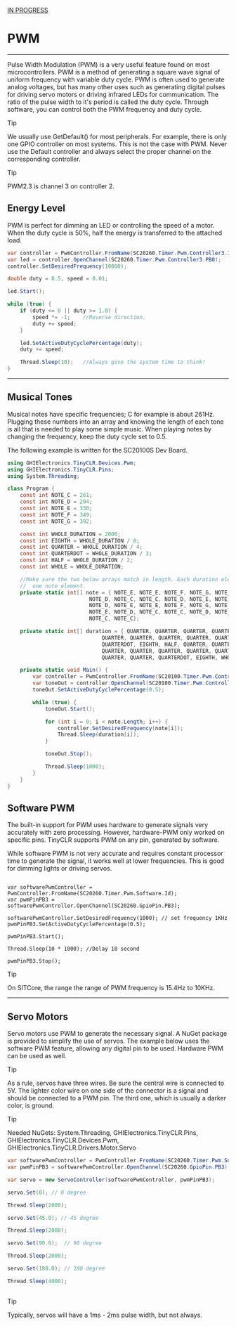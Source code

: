 [IN PROGRESS](error.md) 
# PWM
---
Pulse Width Modulation (PWM) is a very useful feature found on most microcontrollers. PWM is a method of generating a square wave signal of uniform frequency with variable duty cycle. PWM is often used to generate analog voltages, but has many other uses such as generating digital pulses for driving servo motors or driving infrared LEDs for communication. The ratio of the pulse width to it's period is called the duty cycle. Through software, you can control both the PWM frequency and duty cycle.

> [!Tip]
> We usually use GetDefault() for most peripherals. For example, there is only one GPIO controller on most systems. This is not the case with PWM. Never use the Default controller and always select the proper channel on the corresponding controller.

> [!Tip]
> PWM2.3 is channel 3 on controller 2.

## Energy Level
PWM is perfect for dimming an LED or controlling the speed of a motor. When the duty cycle is 50%, half the energy is transferred to the attached load.

```cs
var controller = PwmController.FromName(SC20260.Timer.Pwm.Controller3.Id);
var led = controller.OpenChannel(SC20260.Timer.Pwm.Controller3.PB0);
controller.SetDesiredFrequency(10000);

double duty = 0.5, speed = 0.01;

led.Start();

while (true) {
    if (duty <= 0 || duty >= 1.0) {
        speed *= -1;    //Reverse direction.
        duty += speed;
    }

    led.SetActiveDutyCyclePercentage(duty);
    duty += speed;

    Thread.Sleep(10);   //Always give the system time to think!
}  
```
---

## Musical Tones
Musical notes have specific frequencies; C for example is about 261Hz. Plugging these numbers into an array and knowing the length of each tone is all that is needed to play some simple music. When playing notes by changing the frequency, keep the duty cycle set to 0.5.

The following example is written for the SC20100S Dev Board.

```cs
using GHIElectronics.TinyCLR.Devices.Pwm;
using GHIElectronics.TinyCLR.Pins;
using System.Threading;

class Program {
    const int NOTE_C = 261;
    const int NOTE_D = 294;
    const int NOTE_E = 330;
    const int NOTE_F = 349;
    const int NOTE_G = 392;

    const int WHOLE_DURATION = 2000;
    const int EIGHTH = WHOLE_DURATION / 8;
    const int QUARTER = WHOLE_DURATION / 4;
    const int QUARTERDOT = WHOLE_DURATION / 3;
    const int HALF = WHOLE_DURATION / 2;
    const int WHOLE = WHOLE_DURATION;

    //Make sure the two below arrays match in length. Each duration element corresponds to
    //  one note element.
    private static int[] note = { NOTE_E, NOTE_E, NOTE_F, NOTE_G, NOTE_G, NOTE_F, NOTE_E,
                          NOTE_D, NOTE_C, NOTE_C, NOTE_D, NOTE_E, NOTE_E, NOTE_D,
                          NOTE_D, NOTE_E, NOTE_E, NOTE_F, NOTE_G, NOTE_G, NOTE_F,
                          NOTE_E, NOTE_D, NOTE_C, NOTE_C, NOTE_D, NOTE_E, NOTE_D,
                          NOTE_C, NOTE_C};

    private static int[] duration = { QUARTER, QUARTER, QUARTER, QUARTER, QUARTER, QUARTER,
                              QUARTER, QUARTER, QUARTER, QUARTER, QUARTER, QUARTER,
                              QUARTERDOT, EIGHTH, HALF, QUARTER, QUARTER, QUARTER, QUARTER,
                              QUARTER, QUARTER, QUARTER, QUARTER, QUARTER, QUARTER,
                              QUARTER, QUARTER, QUARTERDOT, EIGHTH, WHOLE};

    private static void Main() {
        var controller = PwmController.FromName(SC20100.Timer.Pwm.Controller3.Id);
        var toneOut = controller.OpenChannel(SC20100.Timer.Pwm.Controller3.PB1);
        toneOut.SetActiveDutyCyclePercentage(0.5);

        while (true) {
            toneOut.Start();

            for (int i = 0; i < note.Length; i++) {
                controller.SetDesiredFrequency(note[i]);
                Thread.Sleep(duration[i]);
            }

            toneOut.Stop();

            Thread.Sleep(1000);
        }
    }
}
```

## Software PWM
The built-in support for PWM uses hardware to generate signals very accurately with zero processing. However, hardware-PWM only worked on specific pins. TinyCLR supports PWM on any pin, generated by software.

While software PWM is not very accurate and requires constant processor time to generate the signal, it works well at lower frequencies. This is good for dimming lights or driving servos.

```

var softwarePwmController = PwmController.FromName(SC20260.Timer.Pwm.Software.Id);
var pwmPinPB3 = softwarePwmController.OpenChannel(SC20260.GpioPin.PB3);

softwarePwmController.SetDesiredFrequency(1000); // set frequency 1KHz
pwmPinPB3.SetActiveDutyCyclePercentage(0.5);

pwmPinPB3.Start();

Thread.Sleep(10 * 1000); //Delay 10 second

pwmPinPB3.Stop();

```

> [!Tip]
> On SITCore, the range the range of PWM frequency is 15.4Hz to 10KHz.

---

## Servo Motors
Servo motors use PWM to generate the necessary signal. A NuGet package is provided to simplify the use of servos. The example below uses the software PWM feature, allowing any digital pin to be used. Hardware PWM can be used as well.

> [!Tip] 
> As a rule, servos have three wires. Be sure the central wire is connected to 5V. The lighter color wire on one side of the connector is a signal and should be connected to a PWM pin. The third one, which is usually a darker color, is ground.


> [!Tip]
> Needed NuGets: System.Threading, GHIElectronics.TinyCLR.Pins, GHIElectronics.TinyCLR.Devices.Pwm, GHIElectronics.TinyCLR.Drivers.Motor.Servo

```cs
var softwarePwmController = PwmController.FromName(SC20260.Timer.Pwm.Software.Id);
var pwmPinPB3 = softwarePwmController.OpenChannel(SC20260.GpioPin.PB3);

var servo = new ServoController(softwarePwmController, pwmPinPB3);

servo.Set(0); // 0 degree

Thread.Sleep(2000);

servo.Set(45.0); // 45 degree

Thread.Sleep(2000);

servo.Set(90.0);  // 90 degree

Thread.Sleep(2000);

servo.Set(180.0); // 180 degree

Thread.Sleep(4000);
 
```

> [!Tip]
> Typically, servos will have a 1ms - 2ms pulse width, but not always.
